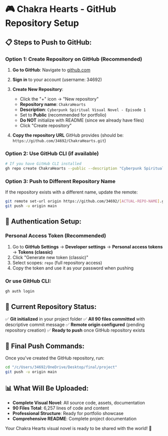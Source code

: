# 🎮 Chakra Hearts - GitHub Repository Setup

## 📋 Steps to Push to GitHub:

### Option 1: Create Repository on GitHub (Recommended)

1. **Go to GitHub**: Navigate to [github.com](https://github.com)
2. **Sign in** to your account (username: 34692)
3. **Create New Repository**:

   - Click the "+" icon → "New repository"
   - **Repository name**: `ChakraHearts`
   - **Description**: `Cyberpunk Spiritual Visual Novel - Episode 1`
   - Set to **Public** (recommended for portfolio)
   - **Do NOT** initialize with README (since we already have files)
   - Click "Create repository"

4. **Copy the repository URL** GitHub provides (should be: `https://github.com/34692/ChakraHearts.git`)

### Option 2: Use GitHub CLI (if available)

```bash
# If you have GitHub CLI installed
gh repo create ChakraHearts --public --description "Cyberpunk Spiritual Visual Novel - Episode 1"
```

### Option 3: Push to Different Repository Name

If the repository exists with a different name, update the remote:

```bash
git remote set-url origin https://github.com/34692/[ACTUAL-REPO-NAME].git
git push -u origin main
```

## 🔐 Authentication Setup:

### Personal Access Token (Recommended)

1. Go to **GitHub Settings** → **Developer settings** → **Personal access tokens** → **Tokens (classic)**
2. Click "Generate new token (classic)"
3. Select scopes: `repo` (full repository access)
4. Copy the token and use it as your password when pushing

### Or use GitHub CLI:

```bash
gh auth login
```

## 📁 Current Repository Status:

✅ **Git initialized** in your project folder
✅ **All 90 files committed** with descriptive commit message
✅ **Remote origin configured** (pending repository creation)
✅ **Ready to push** once GitHub repository exists

## 🚀 Final Push Commands:

Once you've created the GitHub repository, run:

```bash
cd "/c/Users/34692/OneDrive/Desktop/final/project"
git push -u origin main
```

## 📊 What Will Be Uploaded:

- **Complete Visual Novel**: All source code, assets, documentation
- **90 Files Total**: 6,257 lines of code and content
- **Professional Structure**: Ready for portfolio showcase
- **Comprehensive README**: Complete project documentation

Your Chakra Hearts visual novel is ready to be shared with the world! 🌟
